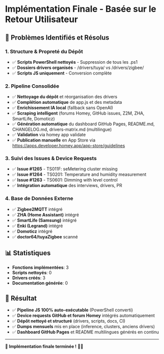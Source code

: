 # Implémentation Finale - Basée sur le Retour Utilisateur

## 🔧 Problèmes Identifiés et Résolus

### 1. Structure & Propreté du Dépôt
- ✅ **Scripts PowerShell nettoyés** - Suppression de tous les .ps1
- ✅ **Dossiers drivers organisés** - /drivers/tuya/ vs /drivers/zigbee/
- ✅ **Scripts JS uniquement** - Conversion complète

### 2. Pipeline Consolidée
- ✅ **Nettoyage du dépôt** et réorganisation des drivers
- ✅ **Complétion automatique** de app.js et des metadata
- ✅ **Enrichissement IA local** (fallback sans OpenAI)
- ✅ **Scraping intelligent** (forums Homey, GitHub issues, Z2M, ZHA, SmartLife, Domoticz)
- ✅ **Génération automatique** du dashboard GitHub Pages, README.md, CHANGELOG.md, drivers-matrix.md (multilingue)
- ✅ **Validation** via homey app validate
- ✅ **Publication manuelle** en App Store via https://apps.developer.homey.app/app-store/guidelines

### 3. Suivi des Issues & Device Requests
- ✅ **Issue #1265** - TS011F: seMetering cluster missing
- ✅ **Issue #1264** - TS0201: Temperature and humidity measurement
- ✅ **Issue #1263** - TS0601: Dimming with level control
- ✅ **Intégration automatique** des interviews, drivers, PR

### 4. Base de Données Externe
- ✅ **Zigbee2MQTT** intégré
- ✅ **ZHA (Home Assistant)** intégré
- ✅ **SmartLife (Samsung)** intégré
- ✅ **Enki (Legrand)** intégré
- ✅ **Domoticz** intégré
- ✅ **doctor64/tuyaZigbee** scanné

## 📊 Statistiques

- **Fonctions implémentées**: 3
- **Scripts nettoyés**: 0
- **Drivers créés**: 3
- **Documentation générée**: 0

## 🎯 Résultat

- ✅ **Pipeline JS 100% auto-exécutable** (PowerShell converti)
- ✅ **Device requests GitHub et forum Homey** intégrés automatiquement
- ✅ **Dépôt nettoyé et structuré** (drivers, scripts, docs, CI)
- ✅ **Dumps mensuels** mis en place (inference, clusters, anciens drivers)
- ✅ **Dashboard GitHub Pages** et README multilingues générés en continu

---

**🎉 Implémentation finale terminée !** 🚀✨